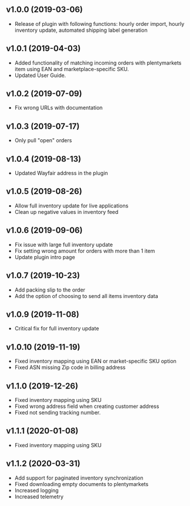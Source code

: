 ﻿## v1.0.0 (2019-03-06)
- Release of plugin with following functions: hourly order import, hourly inventory update, automated shipping label generation

## v1.0.1 (2019-04-03)
- Added functionality of matching incoming orders with plentymarkets item using EAN and marketplace-specific SKU.
- Updated User Guide.

## v1.0.2 (2019-07-09)
- Fix wrong URLs with documentation

## v1.0.3 (2019-07-17)
- Only pull "open" orders

## v1.0.4 (2019-08-13)
- Updated Wayfair address in the plugin

## v1.0.5 (2019-08-26)
- Allow full inventory update for live applications
- Clean up negative values in inventory feed

## v1.0.6 (2019-09-06)
- Fix issue with large full inventory update
- Fix setting wrong amount for orders with more than 1 item
- Update plugin intro page

## v1.0.7 (2019-10-23)
- Add packing slip to the order 
- Add the option of choosing to send all items inventory data

## v1.0.9 (2019-11-08)
- Critical fix for full inventory update

## v1.0.10 (2019-11-19)
- Fixed inventory mapping using EAN or market-specific SKU option
- Fixed ASN missing Zip code in billing address

## v1.1.0 (2019-12-26)
- Fixed inventory mapping using SKU
- Fixed wrong address field when creating customer address
- Fixed not sending tracking number.

## v1.1.1 (2020-01-08)
- Fixed inventory mapping using SKU

## v1.1.2 (2020-03-31)
- Add support for paginated inventory synchronization
- Fixed downloading empty documents to plentymarkets
- Increased logging
- Increased telemetry
